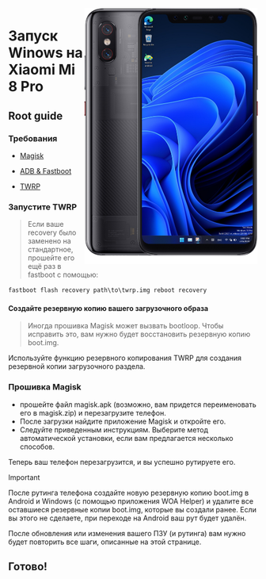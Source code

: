 <img align="right" src="https://github.com/n00b69/woa-equuleus/blob/main/equuleus.png" width="350" alt="Windows 11 running on equuleus">

# Запуск Winows на Xiaomi Mi 8 Pro

## Root guide

### Требования 
- [Magisk](https://github.com/topjohnwu/Magisk/releases/latest)

- [ADB & Fastboot](https://developer.android.com/studio/releases/platform-tools)

- [TWRP](https://github.com/n00b69/woa-equuleus/releases/download/Files/twrp.img)

### Запустите TWRP
> Если ваше recovery было заменено на стандартное, прошейте его ещё раз в fastboot с помощью:
```cmd
fastboot flash recovery path\to\twrp.img reboot recovery 
```

#### Создайте резервную копию вашего загрузочного образа
> Иногда прошивка Magisk может вызвать bootloop. Чтобы исправить это, вам нужно будет восстановить резервную копию boot.img.

Используйте функцию резервного копирования TWRP для создания резервной копии загрузочного раздела.

### Прошивка Magisk
- прошейте файл magisk.apk (возможно, вам придется переименовать его в magisk.zip) и перезагрузите телефон.
- После загрузки найдите приложение Magisk и откройте его.
- Следуйте приведенным инструкциям. Выберите метод автоматической установки, если вам предлагается несколько способов.

Теперь ваш телефон перезагрузится, и вы успешно рутируете его.

> [!IMPORTANT]
> После рутинга телефона создайте новую резервную копию boot.img в Android и Windows (с помощью приложения WOA Helper) и удалите все оставшиеся резервные копии boot.img, которые вы создали ранее. Если вы этого не сделаете, при переходе на Android ваш рут будет удалён.
> 
> После обновления или изменения вашего ПЗУ (и рутинга) вам нужно будет повторить все шаги, описанные на этой странице.

## Готово!
